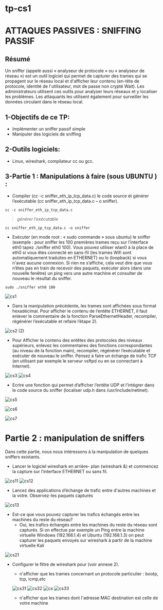 # tp-cs1
# ATTAQUES PASSIVES : SNIFFING PASSIF
## Résumé

Un sniffer (appelé aussi « analyseur de protocole » ou « analyseur de réseau ») est un outil logiciel qui permet de capturer des trames qui se propagent sur le réseau local et d'afficher leur contenu (en-tête de protocole, identité de l'utilisateur, mot de passe non crypté Wait). Les administrateurs utilisent ces outils pour analyser leurs réseaux et y localiser les problèmes. Les attaquants les utilisent également pour surveiller les données circulant dans le réseau local.

## 1-Objectifs de ce TP: 
-	Implémenter un sniffer passif simple 
-	Manipuler des logiciels de sniffing  
## 2-Outils logiciels: 
-	Linux, wireshark, compilateur cc ou gcc.
## 3-Partie 1 : Manipulations à faire (sous UBUNTU ) :
- Compiler (cc -c sniffer_eth_ip_tcp_data.c) le code source et générer l’exécutable (cc sniffer_eth_ip_tcp_data.c – o sniffer). 
```
cc -c sniffer_eth_ip_tcp_data.c
```
>_générer l’exécutable_ 
```
cc sniffer_eth_ip_tcp_data.c -o sniffer
```
- Exécuter (en mode root : « sudo commande » sous ubuntu) le sniffer (exemple : pour sniffer les 100 premières trames reçu sur l’interface eth0 tapez ./sniffer eth0 100). Vous pouvez utiliser wlan0 à la place de eth0 si vous êtes connecté en sans-fil (les trames Wifi sont automatiquement traduites en ETHERNET) ou lo (loopback) si vous n'avez aucune connexion. Si rien ne s’affiche, cela veut dire que vous n’êtes pas en train de recevoir des paquets, exécuter alors (dans une nouvelle fenêtre) un ping vers une autre machine et consulter de nouveau le résultat du sniffer.
```
sudo ./sniffer eth0 100
```
![cs1](https://user-images.githubusercontent.com/85891554/146661410-e8f40936-3b69-4481-ad35-7f418c9cc1c6.png)

- Dans la manipulation précédente, les trames sont affichées sous format hexadécimal. Pour afficher le contenu de l’entête ETHERNET, il faut enlever le commentaire de la fonction ParseEthernetHeader, recompiler, régénérer l’exécutable et refaire l’étape 2). 

![cs2 (2)](https://user-images.githubusercontent.com/85891554/146661437-1deb99a6-18ed-486e-8140-81d1594cb26a.png)

- Pour Afficher le contenu des entêtes des protocoles des niveaux supérieurs, enlevez les commentaires des fonctions correspondantes (au niveau de la fonction main), recompiler, régénérer l’exécutable et exécuter de nouveau le sniffer. Pensez à faire un échange de trafic TCP (en utilisant par exemple le serveur vsftpd ou en se connectant à Internet). 

![cs3](https://user-images.githubusercontent.com/85891554/146661515-f08c9c1f-fb01-458e-8e3b-e3d87eac5f62.png)
![cs4](https://user-images.githubusercontent.com/85891554/146661526-33f22e78-7031-477b-96d9-b46bac64b048.png)

- Ecrire une fonction qui permet d’afficher l’entête UDP et l’intégrer dans le code source du sniffer (localiser udp.h dans /usr/include/netinet). 

![cs5](https://user-images.githubusercontent.com/85891554/146661528-490b5e6d-2e9e-4cbc-bd2a-877096718c7f.png)

![cs6](https://user-images.githubusercontent.com/85891554/146661529-f0568fa0-0b80-4063-be49-c2035d8e9a5d.png)

![cs7](https://user-images.githubusercontent.com/85891554/146661531-b0f19212-4e8e-4ea0-8cec-59b918f7bc19.png)
 
 # Partie 2 : manipulation de sniffers 

Dans cette partie, nous nous intéressons à la manipulation de quelques sniffers existants. 

- Lancer le logiciel wireshark en arrière- plan (wireshark &) et commencez la capture sur l’interface ETHERNET ou sans fil. 

![cs11](https://user-images.githubusercontent.com/85891554/146661790-4b9ea5bc-edcb-4a41-a575-541e10c714b0.png)
![cs12](https://user-images.githubusercontent.com/85891554/146661794-390beed0-1f59-402e-bb7c-0d4320299593.png)

- Lancez des applications d’échange de trafic entre d'autres machines et la votre. Observez-les paquets capturés

![cs13](https://user-images.githubusercontent.com/85891554/146661798-91cf5687-829a-4c72-8e10-4d093bcaabbd.png)

- Est-ce que vous pouvez capturer les trafics échangés entre les machines du reste du réseau? 
  - Oui, les trafics échangés entre les machines du reste du réseau sont capturés. Si on effectue par exemple un Ping entre la machine virtuelle Windows (192.168.1.4) et Ubuntu (192.168.1.3) on peut capturer les paquets envoyés sur wireshark à partir de la machine virtuelle Kali

![cs21](https://user-images.githubusercontent.com/85891554/146661880-a2e4e896-2c9d-4039-abc0-8a1c0482f19a.png)

- Configurer le filtre de wireshark pour (voir annexe 2). 
  - n'afficher que les trames concernant un protocole particulier : bootp, tcp, icmp,etc 
  
  ![cs31](https://user-images.githubusercontent.com/85891554/146661929-ee796fa2-45f5-47c6-af0a-e5fda84290ed.png)
  ![cs32](https://user-images.githubusercontent.com/85891554/146661930-141b95e8-b879-4f06-a3ec-24bfda914d40.png)
  ![cs](https://user-images.githubusercontent.com/85891554/146661932-6d7fee0a-4437-40e3-9ef0-03bd25bb40c2.png)
  ![cs33](https://user-images.githubusercontent.com/85891554/146661934-85f411ff-bd85-47dc-a7c3-5dcc767e8d40.png)
  
  - n'afficher que les trames dont l'adresse MAC destination est celle de votre machine 
